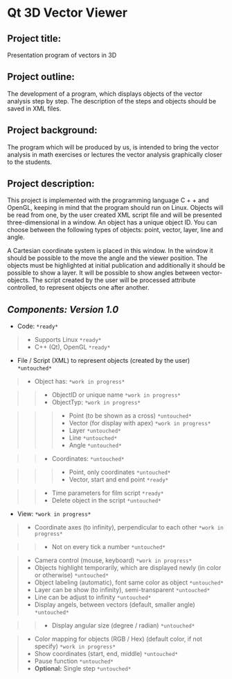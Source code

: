 Qt 3D Vector Viewer
==========================
Project title:
--------------
Presentation program of vectors in 3D

Project outline:
----------------
The development of a program, which displays objects of the vector analysis step by step. The description of the steps and objects should be saved in XML files.

Project background:
-------------------
The program which will be produced by us, is intended to bring the vector analysis  in math exercises or lectures the vector analysis graphically closer to the students.

Project description:
--------------------
This project is implemented with the programming language C + + and OpenGL, keeping in mind that the program should run on Linux.  Objects will be read from one, by the user created XML script file and will be presented three-dimensional in a window.  An object has a unique object ID. You can choose between the following types of objects: point, vector, layer, line and angle.

A Cartesian coordinate system is placed in this window.  In the window it should be possible to the move the angle and the viewer position. The objects must be highlighted at initial publication and additionally it should be possible to show a layer. It will be possible to show angles between vector-objects. The script created by the user will be processed attribute controlled, to represent objects one after another.

*Components: Version 1.0*
-----------------------------

- Code: `*ready*`

>- Supports Linux `*ready*`
>- C++ (Qt), OpenGL `*ready*`

- File / Script (XML) to represent objects (created by the user) `*untouched*`

>- Object has: `*work in progress*`

>>- ObjectID or unique name `*work in progress*`
>>- ObjectTyp: `*work in progress*`

>>>- Point (to be shown as a cross) `*untouched*`
>>>- Vector (for display with apex) `*work in progress*`
>>>- Layer `*untouched*`
>>>- Line `*untouched*`
>>>- Angle `*untouched*`

>>- Coordinates: `*untouched*`

>>>- Point, only coordinates `*untouched*`
>>>- Vector, start and end point `*ready*`

>>- Time parameters for film script `*ready*`
>>- Delete object in the script `*untouched*`

- View: `*work in progress*`

>- Coordinate axes (to infinity), perpendicular to each other `*work in progress*`

>>- Not on every tick a number `*untouched*`

>- Camera control (mouse, keyboard) `*work in progress*`
>- Objects highlight temporarily, which are displayed newly (in color or otherwise) `*untouched*`
>- Object labeling (automatic), font same color as object `*untouched*`
>- Layer can be show (to infinity), semi-transparent `*untouched*`
>- Line can be adjust to infinity `*untouched*`
>- Display angels, between vectors (default, smaller angle) `*untouched*`

>>- Display angular size (degree / radian) `*untouched*`

>- Color mapping for objects (RGB / Hex) (default color, if not specify) `*work in progress*`
>- Show coordinates (start, end, middle) `*untouched*`
>- Pause function `*untouched*`
>- **Optional:** Single step `*untouched*`
